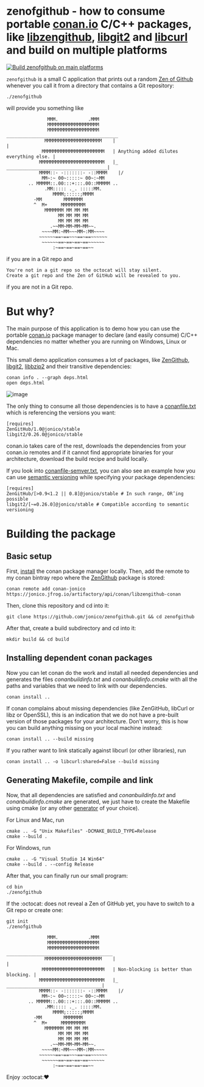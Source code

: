 # zenofgithub - how to consume portable [conan.io](https://www.conan.io/) C/C++ packages, like [libzengithub](https://github.com/jonico/libzengithub), [libgit2](https://github.com/paulobrizolara/libgit2-conan) and [libcurl](https://github.com/lasote/conan-libcurl) and build on multiple platforms

[![Build zenofgithub on main platforms](https://github.com/jonico/zenofgithub/actions/workflows/build.yaml/badge.svg)](https://github.com/jonico/zenofgithub/actions/workflows/build.yaml)

```zenofgithub``` is a small C application that prints out a random [Zen of Github](http://ben.balter.com/2015/08/12/the-zen-of-github/) whenever you call it from a directory that contains a Git repository:

```
./zenofgithub
```

will provide you something like

```
               MMM.           .MMM
               MMMMMMMMMMMMMMMMMMM
               MMMMMMMMMMMMMMMMMMM      _________________________________________
              MMMMMMMMMMMMMMMMMMMMM    |                                         |
             MMMMMMMMMMMMMMMMMMMMMMM   | Anything added dilutes everything else. |
            MMMMMMMMMMMMMMMMMMMMMMMM   |_   _____________________________________|
            MMMM::- -:::::::- -::MMMM    |/
             MM~:~ 00~:::::~ 00~:~MM
        .. MMMMM::.00:::+:::.00::MMMMM ..
              .MM::::: ._. :::::MM.
                 MMMM;:::::;MMMM
          -MM        MMMMMMM
          ^  M+     MMMMMMMMM
              MMMMMMM MM MM MM
                   MM MM MM MM
                   MM MM MM MM
                .~~MM~MM~MM~MM~~.
             ~~~~MM:~MM~~~MM~:MM~~~~
            ~~~~~~==~==~~~==~==~~~~~~
             ~~~~~~==~==~==~==~~~~~~
                 :~==~==~==~==~~
```

if you are in a Git repo and

```
You're not in a git repo so the octocat will stay silent.
Create a git repo and the Zen of GitHub will be revealed to you.
```

if you are not in a Git repo.

# But why?

The main purpose of this application is to demo how you can use the portable [conan.io](https://www.conan.io/) package manager to declare (and easily consume) C/C++ dependencies no matter whether you are running on Windows, Linux or Mac.

This small demo application consumes a lot of packages, like [ZenGithub](https://github.com/jonico/libzengithub), [libgit2](https://github.com/paulobrizolara/libgit2-conan), [libbzip2](https://github.com/lasote/conan-bzip2) and their transitive dependencies:

```
conan info . --graph deps.html
open deps.html
```
![image](https://user-images.githubusercontent.com/1872314/38521399-d34b0052-3c45-11e8-992b-7241793fe1a3.png)

The only thing to consume all those dependencies is to have a [conanfile.txt](https://github.com/jonico/zenofgithub/blob/master/conanfile.txt) which is referencing the versions you want:

```
[requires]
ZenGitHub/1.0@jonico/stable
libgit2/0.26.0@jonico/stable
```

conan.io takes care of the rest, downloads the dependencies from your conan.io remotes and if it cannot find appropriate binaries for your architecture, download the build recipe and build locally.

If you look into [conanfile-semver.txt](https://github.com/jonico/zenofgithub/blob/master/conanfile-semver.txt), you can also see an example how you can use [semantic versioning](http://conanio.readthedocs.io/en/latest/mastering/version_ranges.html) while specifying your package dependencies:

```
[requires]
ZenGitHub/[>0.9<1.2 || 0.8]@jonico/stable # In such range, OR’ing possible
libgit2/[~=0.26.0]@jonico/stable # Compatible according to semantic versioning
```

# Building the package

## Basic setup

First, [install](http://docs.conan.io/en/latest/installation.html) the conan package manager locally.
Then, add the remote to my conan bintray repo where the [ZenGithub](https://github.com/jonico/libzengithub) package is stored:

```
conan remote add conan-jonico https://jonico.jfrog.io/artifactory/api/conan/libzengithub-conan
```

Then, clone this repository and cd into it:

```
git clone https://github.com/jonico/zenofgithub.git && cd zenofgithub
```

After that, create a build subdirectory and cd into it:

```
mkdir build && cd build
```

## Installing dependent conan packages

Now you can let conan do the work and install all needed dependencies and generates the files *conanbuildinfo.txt* and *conanbuildinfo.cmake* with all the paths and variables that we need to link with our dependencies.

`
conan install ..
`

If conan complains about missing dependencies (like ZenGitHub, libCurl or libz or OpenSSL), this is an indication that we do not have a pre-built version of those packages for your architecture. Don't worry, this is how you can build anything missing on your local machine instead:

```
conan install .. --build missing
```

If you rather want to link statically against libcurl (or other libraries), run

```
conan install .. -o libcurl:shared=False --build missing
```

## Generating Makefile, compile and link

Now, that all dependencies are satisfied and *conanbuildinfo.txt* and *conanbuildinfo.cmake* are generated, we just have to create the Makefile using cmake (or any other [generator](http://conanio.readthedocs.io/en/latest/reference/generators.html?highlight=generator) of your choice).

For Linux and Mac, run

```
cmake .. -G "Unix Makefiles" -DCMAKE_BUILD_TYPE=Release
cmake --build .
```

For Windows, run

```
cmake .. -G "Visual Studio 14 Win64"
cmake --build . --config Release
```

After that, you can finally run our small program:

```
cd bin
./zenofgithub
```

If the :octocat: does not reveal a Zen of GitHub yet, you have to switch to a Git repo or create one:

```
git init
./zenofgithub

               MMM.           .MMM
               MMMMMMMMMMMMMMMMMMM
               MMMMMMMMMMMMMMMMMMM      _______________________________________
              MMMMMMMMMMMMMMMMMMMMM    |                                       |
             MMMMMMMMMMMMMMMMMMMMMMM   | Non-blocking is better than blocking. |
            MMMMMMMMMMMMMMMMMMMMMMMM   |_   ___________________________________|
            MMMM::- -:::::::- -::MMMM    |/
             MM~:~ 00~:::::~ 00~:~MM
        .. MMMMM::.00:::+:::.00::MMMMM ..
              .MM::::: ._. :::::MM.
                 MMMM;:::::;MMMM
          -MM        MMMMMMM
          ^  M+     MMMMMMMMM
              MMMMMMM MM MM MM
                   MM MM MM MM
                   MM MM MM MM
                .~~MM~MM~MM~MM~~.
             ~~~~MM:~MM~~~MM~:MM~~~~
            ~~~~~~==~==~~~==~==~~~~~~
             ~~~~~~==~==~==~==~~~~~~
                 :~==~==~==~==~~
```

Enjoy :octocat::heart:
